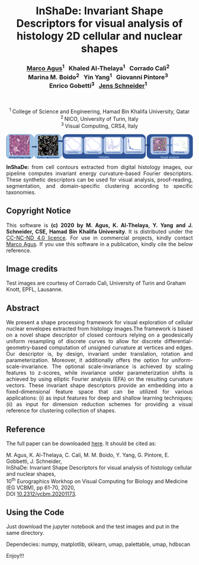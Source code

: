 <h1 align="center">InShaDe: Invariant Shape Descriptors for visual analysis of histology 2D cellular and nuclear shapes</h1>
<h3 align="center"><a href="mailto:magus@hbku.edu.qa">Marco&nbsp;Agus</a><sup>1</sup>&nbsp;&nbsp; 
Khaled&nbsp;Al-Thelaya<sup>1</sup>&nbsp;&nbsp; 
Corrado&nbsp;Cal&igrave;<sup>2</sup>&nbsp;&nbsp; 
Marina&nbsp;M.&nbsp;Boido<sup>2</sup>&nbsp;&nbsp; 
Yin&nbsp;Yang<sup>1</sup>&nbsp;&nbsp; 
Giovanni&nbsp;Pintore<sup>3</sup>&nbsp;&nbsp; 
Enrico&nbsp;Gobetti<sup>3</sup>&nbsp;&nbsp; 
<a href="mailto:jeschneider@hbku.edu.qa">Jens&nbsp;Schneider</a><sup>1</sup>&nbsp;&nbsp;</h3><br/>

<p align="center"><sup>1&nbsp;</sup>College of Science and Engineering, Hamad Bin Khalifa University, Qatar<br/>
<sup>2&nbsp;</sup>NICO, University of Turin, Italy<br/>
<sup>3&nbsp;</sup>Visual Computing, CRS4, Italy
</p>

<img src="inshade-teaser.png" align="center" alt="InShaDe Pipeline Overview"/>
<p align="justify">
<b>InShaDe:</b> from cell contours extracted from digital histology images, our pipeline computes invariant energy curvature-based Fourier descriptors. These synthetic descriptors can be used for visual analysis, proof-reading, segmentation, and domain-specific clustering according to specific taxonomies.</p>

<h2>Copyright Notice</h2>
<p align="justify">This software is <b>(c) 2020 by M. Agus, K. Al-Thelaya, Y. Yang and J. Schneider, CSE, Hamad Bin Khalifa University</b>.
It is distributed under the <a href="https://creativecommons.org/licenses/by-nc-nd/4.0/legalcode">CC-NC-ND 4.0 licence</a>. For use in commercial projects, kindly contact <a href="mailto:magus@hbku.edu.qa">Marco Agus</a>. If you use this software in a publication, kindly cite the below reference.</p>

<h2>Image credits</h2>
Test images are courtesy of Corrado Cal&igrave, University of Turin and Graham Knott, EPFL, Lausanne.


<h2>Abstract</h2>
<p align="justify">
We present a shape processing framework for visual exploration of cellular nuclear envelopes extracted from histology images.The framework is based on a novel shape descriptor of closed contours relying on a geodesically uniform resampling of discrete curves to allow for discrete differential-geometry-based computation of unsigned curvature at vertices and edges. Our descriptor is, by design, invariant under translation, rotation and parameterization. Moreover, it additionally offers the option for uniform-scale-invariance. The optional scale-invariance is achieved by scaling features to z-scores, while invariance under parameterization shifts is achieved by using elliptic Fourier analysis (EFA) on the resulting curvature vectors. These invariant shape descriptors provide an embedding into a fixed-dimensional feature space that can be utilized for various applications: (i) as input features for deep and shallow learning techniques; (ii) as input for dimension reduction schemes for providing a visual reference for clustering collection of shapes.</p>

<h2>Reference</h2>
<p align="left">The full paper can be downloaded <a href="https://diglib.eg.org/bitstream/handle/10.2312/vcbm20201173/061-070.pdf">here</a>.
It should be cited as:</br>

M. Agus, K. Al-Thelaya, C. Cali, M. M. Boido, Y. Yang, G. Pintore, E. Gobbetti, J. Schneider,<br/>
InShaDe: Invariant Shape Descriptors for visual analysis of histology cellular and nuclear shapes,<br/>
10<sup>th</sup> Eurographics Workhop on Visual Computing for Biology and Medicine (EG VCBM), pp 61-70, 2020,<br/>
DOI <a href="https://diglib.eg.org:443/handle/10.2312/vcbm20201173">10.2312/vcbm.20201173</a>.</p>

<h2>Using the Code</h2>
Just download the jupyter notebook and the test images and put in the same directory.


Dependecies:
  numpy, matplotlib, sklearn, umap, palettable, umap, hdbscan
  
  
Enjoy!!!

